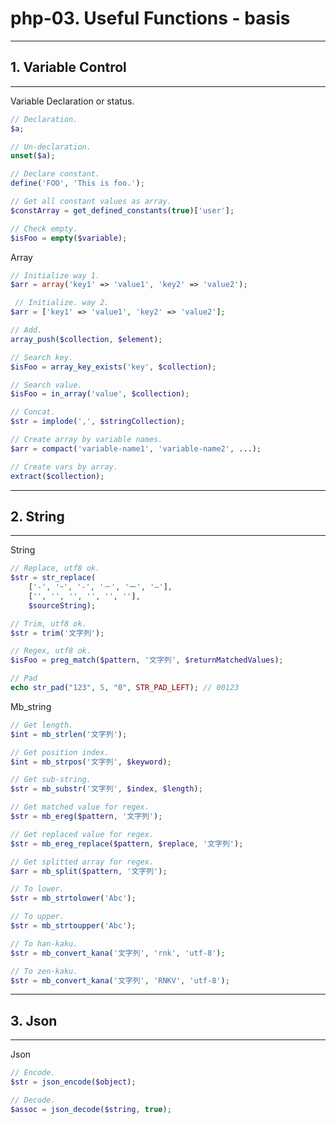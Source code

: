 # php-03. Useful Functions - basis
________________________________________
## 1. Variable Control
________________________________________
Variable Declaration or status.

```php
// Declaration.
$a;

// Un-declaration.
unset($a);

// Declare constant.
define('FOO', 'This is foo.');

// Get all constant values as array.
$constArray = get_defined_constants(true)['user'];

// Check empty.
$isFoo = empty($variable);
```

Array

```php
// Initialize way 1.
$arr = array('key1' => 'value1', 'key2' => 'value2');

 // Initialize. way 2.
$arr = ['key1' => 'value1', 'key2' => 'value2'];

// Add.
array_push($collection, $element);

// Search key.
$isFoo = array_key_exists('key', $collection);

// Search value.
$isFoo = in_array('value', $collection);

// Concat.
$str = implode(',', $stringCollection);

// Create array by variable names.
$arr = compact('variable-name1', 'variable-name2', ...);

// Create vars by array.
extract($collection);
```

________________________________________
## 2. String
________________________________________
String

```php
// Replace, utf8 ok.
$str = str_replace(
    ['-', 'ｰ', '‐', '－', 'ー', '―'],
    ['', '', '', '', '', ''],
    $sourceString);

// Trim, utf8 ok.
$str = trim('文字列');

// Regex, utf8 ok.
$isFoo = preg_match($pattern, '文字列', $returnMatchedValues);

// Pad
echo str_pad("123", 5, "0", STR_PAD_LEFT); // 00123
```

Mb_string

```php
// Get length.
$int = mb_strlen('文字列');

// Get position index.
$int = mb_strpos('文字列', $keyword);

// Get sub-string.
$str = mb_substr('文字列', $index, $length);

// Get matched value for regex.
$str = mb_ereg($pattern, '文字列');

// Get replaced value for regex.
$str = mb_ereg_replace($pattern, $replace, '文字列');

// Get splitted array for regex.
$arr = mb_split($pattern, '文字列');

// To lower.
$str = mb_strtolower('Abc');

// To upper.
$str = mb_strtoupper('Abc');

// To han-kaku.
$str = mb_convert_kana('文字列', 'rnk', 'utf-8');

// To zen-kaku.
$str = mb_convert_kana('文字列', 'RNKV', 'utf-8');
```

________________________________________
## 3. Json
________________________________________
Json

```php
// Encode.
$str = json_encode($object);

// Decode.
$assoc = json_decode($string, true);
```
